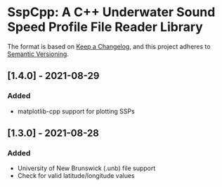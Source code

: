 # SspCpp: A C++ Underwater Sound Speed Profile File Reader Library

The format is based on [Keep a Changelog](https://keepachangelog.com/en/1.0.0/),
and this project adheres to [Semantic Versioning](https://semver.org/spec/v2.0.0.html).


## [1.4.0] - 2021-08-29

### Added

- matplotlib-cpp support for plotting SSPs


## [1.3.0] - 2021-08-28

### Added

- University of New Brunswick (.unb) file support
- Check for valid latitude/longitude values
